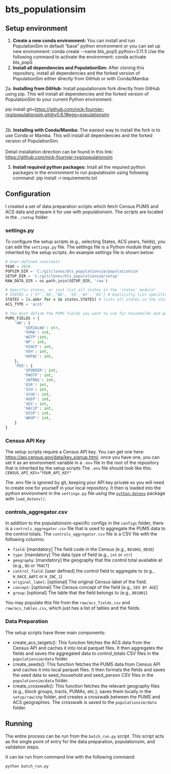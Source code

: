 # bts_populationsim


## Setup environment

1. **Create a new conda environment:** You can install and run PopulationSim in default “base” python environment or you can set up new environment:
   conda create --name bts_popS python=3.11.5 
Use the following command to activate the environment:
    conda activate bts_popS 
2. **Install all dependencies and PopulationSim:**
After cloning this repository, install all dependencies and the forked version of PopulationSim either directly from GitHub or with Conda/Mamba:

2a. **Installing from GitHub:** Install populationsim fork directly from GitHub using pip. This will install all dependencies and the forked version of PopulationSim to your current Python environment.

pip install git+https://github.com/nick-fournier-rsg/populationsim.git@v0.6.1#egg=populationsim
<br><br>

2b. **Installing with Conda/Mamba:** The easiest way to install the fork is to use Conda or Mamba. This will install all dependencies and the forked version of PopulationSim.
<br><br>
Detail installation direction can be found in this link:
<br>
https://github.com/nick-fournier-rsg/populationsim

3. **Install required python packages:** Intall all the required python packages in the environment to run populatiosim using following command:
    pip install -r requirements.txt 

## Configuration
I created a set of data preparation scripts which fetch Census PUMS and ACS data and prepare it for use with populationsim. The scripts are located in the `./setup` folder. 

### settings.py
To configure the setup scripts (e.g., selecting States, ACS years, fields), you can edit the `settings.py` file. The settings file is a Python module that gets inherited by the setup scripts. An example settings file is shown below:

```python
# User-defined constants
YEAR = 2019
POPSIM_DIR = 'C:/gitclones/bts_populationsim/populationsim'
SETUP_DIR = 'C:/gitclones/bts_populationsim/setup'
RAW_DATA_DIR = os.path.join(SETUP_DIR, 'raw')

# Specific states, or just list all states in the 'states' module!
# STATES = ['VT','AK','ND', 'SD','WY', 'RI'] # Explicitly list specific states
STATES = [x.abbr for x in states.STATES] # lists all states in the states module
ACS_TYPE = 'acs5'

# You must define the PUMS fields you want to use for households and persons, grouped in a nested dictionary by table. The fields must also specify the data type (int, float, str, etc.) to ensure that the data is read in correctly.
PUMS_FIELDS = {
    'HH': {
        'SERIALNO': str,
        'PUMA': int, 
        'WGTP':int, 
        'NP': int,
        'HINCP': int, 
        'VEH': int,
        'HUPAC': int,
    },
    'PER': {
        'SPORDER': int,
        'PWGTP': int,
        'JWTRNS': int,        
        'ESR': int,        
        'SCH': int,
        'SCHG': int,
        'AGEP': int,
        'SEX': int,
        'RAC1P': int,
        'HISP': int,
        'WKHP': int,
    }
}
```

### Census API Key
The setup scripts require a Census API key. You can get one here: https://api.census.gov/data/key_signup.html, once you have one, you can set it as an environment variable in a `.env` file in the root of the repository that is inherited by the setup scripts The `.env` file should look like this:
```CENSUS_API_KEY="YOUR_API_KEY"```

The .env file is ignored by git, keeping your API key private so you will need to create one for yourself in your local repository. It then is loaded into the python environment in the `settings.py` file using the [`python-dotenv`](https://pypi.org/project/python-dotenv/) package with `load_dotenv()`.


### controls_aggregator.csv
In addition to the populationsim-specific configs in the `configs` folder, there is a `controls_aggregator.csv` file that is used to aggregate the PUMS data to the control totals. The `controls_aggregator.csv` file is a CSV file with the following columns:

- `field`: [mandatory] The field code in the Census (e.g., `B01001_003E`)
- `type`: [mandatory] The data type of field (e.g., `int` or `str`)
- `geography`: [mandatory] the geography that the control total available at (e.g., `BG` or `TRACT`)
- `control_field`: [user defined] the control field to aggregate to (e.g., `H_RACE_AAPI` or `H_INC_1`)
- `original_label`: [optional] The original Census label of the field.
- `concept`: [optional] The Census concept of the field [e.g., `SEX BY AGE`]
- `group`: [optional] The table that the field belongs to (e.g., `B01001`)

You may populate this file from the `raw/acs_fields.csv` and `raw/acs_tables.csv`, which just has a list of tables and the fields.

### Data Preparation

The setup scripts have three main components:
- create_acs_targets(): This function fetches the ACS data from the Census API and caches it into local parquet files. It then aggregates the fields and saves the aggregated data to control_totals CSV files in the `populationsim/data` folder.
- create_seeds(): This function fetches the PUMS data from Census API and caches it into local parquet files. It then formats the fields and saves the seed data to seed_household and seed_person CSV files in the `populationsim/data` folder.
- create_crosswalk(): This function fetches the relevant geography files (e.g., block groups, tracts, PUMAs, etc.), saves them locally in the `setup/raw/shp` folder, and creates a crosswalk between the PUMS and ACS geographies. The crosswalk is saved to the `populationsim/data` folder.


## Running

The entire process can be run from the `batch_run.py` script. This script acts as the single point of entry for the data preparation, populationsim, and validation steps.

It can be run from command line with the following command:
```
python batch_run.py
```
